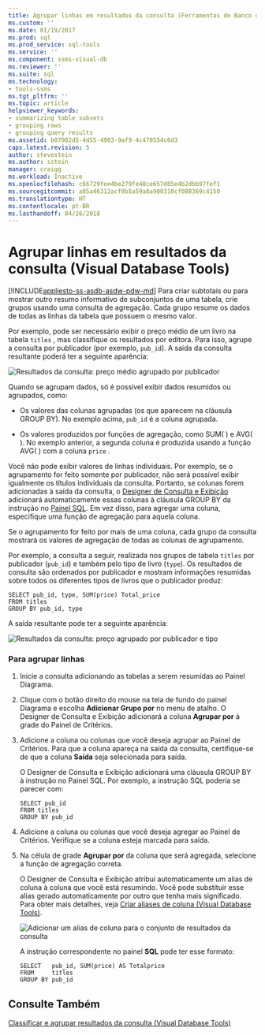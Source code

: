 ```yaml
---
title: Agrupar linhas em resultados da consulta (Ferramentas de Banco de Dados Visual) | Microsoft Docs
ms.custom: ''
ms.date: 01/19/2017
ms.prod: sql
ms.prod_service: sql-tools
ms.service: ''
ms.component: ssms-visual-db
ms.reviewer: ''
ms.suite: sql
ms.technology:
- tools-ssms
ms.tgt_pltfrm: ''
ms.topic: article
helpviewer_keywords:
- summarizing table subsets
- grouping rows
- grouping query results
ms.assetid: b07082d5-4d55-4903-9af9-4c470554c6d3
caps.latest.revision: 5
author: stevestein
ms.author: sstein
manager: craigg
ms.workload: Inactive
ms.openlocfilehash: c66729fee4be279fe48ce657d85e4b2dbb97fef1
ms.sourcegitcommit: a85a46312acf8b5a59a8a900310cf088369c4150
ms.translationtype: HT
ms.contentlocale: pt-BR
ms.lasthandoff: 04/26/2018
---
```

# <a name="group-rows-in-query-results-visual-database-tools"></a>Agrupar linhas em resultados da consulta (Visual Database Tools)
[!INCLUDE[appliesto-ss-asdb-asdw-pdw-md](../../includes/appliesto-ss-asdb-asdw-pdw-md.md)]
Para criar subtotais ou para mostrar outro resumo informativo de subconjuntos de uma tabela, crie grupos usando uma consulta de agregação. Cada grupo resume os dados de todas as linhas da tabela que possuem o mesmo valor.  
  
Por exemplo, pode ser necessário exibir o preço médio de um livro na tabela `titles` , mas classifique os resultados por editora. Para isso, agrupe a consulta por publicador (por exemplo, `pub_id`). A saída da consulta resultante poderá ter a seguinte aparência:  
  
![Resultados da consulta: preço médio agrupado por publicador](../../ssms/visual-db-tools/media/dv3w9e1.gif "Resultados da consulta: preço médio agrupado por publicador")  
  
Quando se agrupam dados, só é possível exibir dados resumidos ou agrupados, como:  
  
-   Os valores das colunas agrupadas (os que aparecem na cláusula GROUP BY). No exemplo acima, `pub_id` é a coluna agrupada.  
  
-   Os valores produzidos por funções de agregação, como SUM( ) e AVG( ). No exemplo anterior, a segunda coluna é produzida usando a função AVG( ) com a coluna `price` .  
  
Você não pode exibir valores de linhas individuais. Por exemplo, se o agrupamento for feito somente por publicador, não será possível exibir igualmente os títulos individuais da consulta. Portanto, se colunas forem adicionadas à saída da consulta, o [Designer de Consulta e Exibição](../../ssms/visual-db-tools/query-and-view-designer-tools-visual-database-tools.md) adicionará automaticamente essas colunas à cláusula GROUP BY da instrução no [Painel SQL](../../ssms/visual-db-tools/sql-pane-visual-database-tools.md). Em vez disso, para agregar uma coluna, especifique uma função de agregação para aquela coluna.  
  
Se o agrupamento for feito por mais de uma coluna, cada grupo da consulta mostrará os valores de agregação de todas as colunas de agrupamento.  
  
Por exemplo, a consulta a seguir, realizada nos grupos de tabela `titles` por publicador (`pub_id`) e também pelo tipo de livro (`type`). Os resultados de consulta são ordenados por publicador e mostram informações resumidas sobre todos os diferentes tipos de livros que o publicador produz:  
  
```  
SELECT pub_id, type, SUM(price) Total_price  
FROM titles  
GROUP BY pub_id, type  
```  
  
A saída resultante pode ter a seguinte aparência:  
  
![Resultados da consulta: preço agrupado por publicador e tipo](../../ssms/visual-db-tools/media/dv3w9e2.gif "Resultados da consulta: preço agrupado por publicador e tipo")  
  
### <a name="to-group-rows"></a>Para agrupar linhas  
  
1.  Inicie a consulta adicionando as tabelas a serem resumidas ao Painel Diagrama.  
  
2.  Clique com o botão direito do mouse na tela de fundo do painel Diagrama e escolha **Adicionar Grupo por** no menu de atalho. O Designer de Consulta e Exibição adicionará a coluna **Agrupar por** à grade do Painel de Critérios.  
  
3.  Adicione a coluna ou colunas que você deseja agrupar ao Painel de Critérios. Para que a coluna apareça na saída da consulta, certifique-se de que a coluna **Saída** seja selecionada para saída.  
  
    O Designer de Consulta e Exibição adicionará uma cláusula GROUP BY à instrução no Painel SQL. Por exemplo, a instrução SQL poderia se parecer com:  
  
    ```  
    SELECT pub_id  
    FROM titles  
    GROUP BY pub_id  
    ```  
  
4.  Adicione a coluna ou colunas que você deseja agregar ao Painel de Critérios. Verifique se a coluna esteja marcada para saída.  
  
5.  Na célula de grade **Agrupar por** da coluna que será agregada, selecione a função de agregação correta.  
  
    O Designer de Consulta e Exibição atribui automaticamente um alias de coluna à coluna que você está resumindo. Você pode substituir esse alias gerado automaticamente por outro que tenha mais significado. Para obter mais detalhes, veja [Criar aliases de coluna (Visual Database Tools)](../../ssms/visual-db-tools/create-column-aliases-visual-database-tools.md).  
  
    ![Adicionar um alias de coluna para o conjunto de resultados da consulta](../../ssms/visual-db-tools/media/dv3w9e3.gif "Adicionar um alias de coluna para o conjunto de resultados da consulta")  
  
    A instrução correspondente no painel **SQL** pode ter esse formato:  
  
    ```  
    SELECT   pub_id, SUM(price) AS Totalprice  
    FROM     titles  
    GROUP BY pub_id  
    ```  
  
## <a name="see-also"></a>Consulte Também  
[Classificar e agrupar resultados da consulta (Visual Database Tools)](../../ssms/visual-db-tools/sort-and-group-query-results-visual-database-tools.md)  
  
